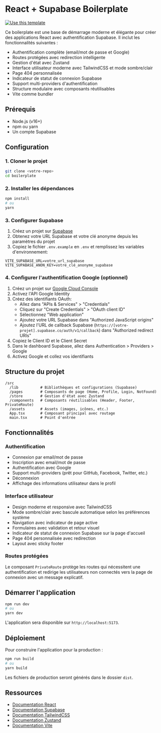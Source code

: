 # React + Supabase Boilerplate

[![Use this template](https://img.shields.io/badge/-Use%20this%20template-2088FF?style=for-the-badge&logo=github&logoColor=white)](https://github.com/Sydywiizox/boilerplate/generate)

Ce boilerplate est une base de démarrage moderne et élégante pour créer des applications React avec authentification Supabase. Il inclut les fonctionnalités suivantes :

- Authentification complète (email/mot de passe et Google)
- Routes protégées avec redirection intelligente
- Gestion d'état avec Zustand
- Interface utilisateur moderne avec TailwindCSS et mode sombre/clair
- Page 404 personnalisée
- Indicateur de statut de connexion Supabase
- Support multi-providers d'authentification
- Structure modulaire avec composants réutilisables
- Vite comme bundler

## Prérequis

- Node.js (v16+)
- npm ou yarn
- Un compte Supabase

## Configuration

### 1. Cloner le projet

```bash
git clone <votre-repo>
cd boilerplate
```

### 2. Installer les dépendances

```bash
npm install
# ou
yarn
```

### 3. Configurer Supabase

1. Créez un projet sur [Supabase](https://supabase.com)
2. Obtenez votre URL Supabase et votre clé anonyme depuis les paramètres du projet
3. Copiez le fichier `.env.example` en `.env` et remplissez les variables d'environnement:

```
VITE_SUPABASE_URL=votre_url_supabase
VITE_SUPABASE_ANON_KEY=votre_clé_anonyme_supabase
```

### 4. Configurer l'authentification Google (optionnel)

1. Créez un projet sur [Google Cloud Console](https://console.cloud.google.com/)
2. Activez l'API Google Identity
3. Créez des identifiants OAuth:
   - Allez dans "APIs & Services" > "Credentials"
   - Cliquez sur "Create Credentials" > "OAuth client ID"
   - Sélectionnez "Web application"
   - Ajoutez votre URL Supabase dans "Authorized JavaScript origins"
   - Ajoutez l'URL de callback Supabase (`https://[votre-projet].supabase.co/auth/v1/callback`) dans "Authorized redirect URIs"
4. Copiez le Client ID et le Client Secret
5. Dans le dashboard Supabase, allez dans Authentication > Providers > Google
6. Activez Google et collez vos identifiants

## Structure du projet

```
/src
  /lib          # Bibliothèques et configurations (Supabase)
  /pages        # Composants de page (Home, Profile, Login, NotFound)
  /store        # Gestion d'état avec Zustand
  /components   # Composants réutilisables (Header, Footer, PrivateRoute)
  /assets       # Assets (images, icônes, etc.)
  App.tsx       # Composant principal avec routage
  main.tsx      # Point d'entrée
```

## Fonctionnalités

### Authentification

- Connexion par email/mot de passe
- Inscription avec email/mot de passe
- Authentification avec Google
- Support multi-providers (prêt pour GitHub, Facebook, Twitter, etc.)
- Déconnexion
- Affichage des informations utilisateur dans le profil

### Interface utilisateur

- Design moderne et responsive avec TailwindCSS
- Mode sombre/clair avec bascule automatique selon les préférences système
- Navigation avec indicateur de page active
- Formulaires avec validation et retour visuel
- Indicateur de statut de connexion Supabase sur la page d'accueil
- Page 404 personnalisée avec redirection
- Layout avec sticky footer

### Routes protégées

Le composant `PrivateRoute` protège les routes qui nécessitent une authentification et redirige les utilisateurs non connectés vers la page de connexion avec un message explicatif.

## Démarrer l'application

```bash
npm run dev
# ou
yarn dev
```

L'application sera disponible sur `http://localhost:5173`.

## Déploiement

Pour construire l'application pour la production :

```bash
npm run build
# ou
yarn build
```

Les fichiers de production seront générés dans le dossier `dist`.

## Ressources

- [Documentation React](https://reactjs.org/docs/getting-started.html)
- [Documentation Supabase](https://supabase.com/docs)
- [Documentation TailwindCSS](https://tailwindcss.com/docs)
- [Documentation Zustand](https://github.com/pmndrs/zustand)
- [Documentation Vite](https://vitejs.dev/guide/)

